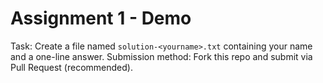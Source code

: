 # Assignment 1 - Demo
Task: Create a file named `solution-<yourname>.txt` containing your name and a one-line answer.
Submission method: Fork this repo and submit via Pull Request (recommended).
